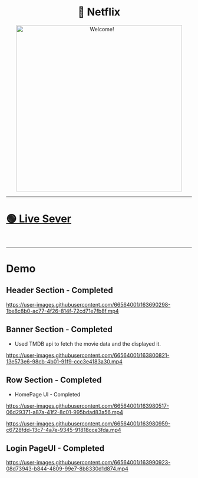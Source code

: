 <div align="center" >
  
  <h1> 🔴 Netflix </h1>
  <img src="https://user-images.githubusercontent.com/66564001/163689958-09b30d37-a5d8-4058-b695-73cbccb3cb20.gif" alt="Welcome!" width="450"/>
  <hr>
</div>

# [🟢 Live Sever](https://netflix-clone-sunami.netlify.app/)

<br>
<hr>

# Demo

## Header Section - Completed

https://user-images.githubusercontent.com/66564001/163690298-1be8c8b0-ac77-4f26-814f-72cd71e7fb8f.mp4


## Banner Section - Completed

* Used TMDB api to fetch the movie data and the displayed it.


https://user-images.githubusercontent.com/66564001/163800821-13e573e6-98cb-4b01-91f9-ccc3e4183a30.mp4

## Row Section - Completed

* HomePage UI - Completed

https://user-images.githubusercontent.com/66564001/163980517-06d29371-a87a-41f2-8c01-995bdad83a56.mp4


https://user-images.githubusercontent.com/66564001/163980959-c6728fdd-13c7-4a7e-9345-91818cce3fda.mp4

## Login PageUI - Completed


https://user-images.githubusercontent.com/66564001/163990923-08d73943-b844-4809-99e7-8b8330d1d874.mp4





